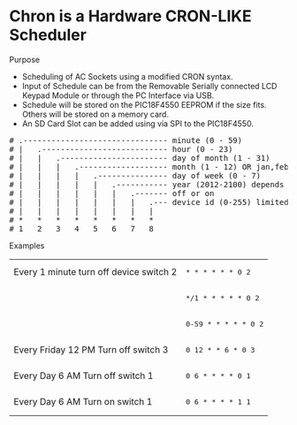 Chron is a Hardware CRON-LIKE Scheduler
================================
Purpose  
* Scheduling of AC Sockets using a modified CRON syntax.
* Input of Schedule can be from the Removable Serially connected LCD Keypad Module or through the PC Interface via USB.
* Schedule will be stored on the PIC18F4550 EEPROM if the size fits. Others will be stored on a memory card.
* An SD Card Slot can be added using via SPI to the PIC18F4550.

<pre>
# .------------------------------- minute (0 - 59)
# |   .--------------------------- hour (0 - 23)
# |   |   .----------------------- day of month (1 - 31)
# |   |   |   .------------------- month (1 - 12) OR jan,feb,mar,apr ...
# |   |   |   |   .--------------- day of week (0 - 7)
# |   |   |   |   |   .----------- year (2012-2100) depends on the integrated real time clock ic
# |   |   |   |   |   |   .------- off or on 
# |   |   |   |   |   |   |   .--- device id (0-255) limited by the available pins per scheduler 
# |   |   |   |   |   |   |   |
# *   *   *   *   *   *   *   *
# 1   2   3   4   5   6   7   8
</pre>

Examples
<table>
  <tr>
    <td>Every 1 minute turn off device switch 2</td>
    <td><pre>* * * * * * 0 2</pre></td>
  </tr>
  <tr>
    <td>&nbsp;</td>
    <td><pre>*/1 * * * * * 0 2</pre></td>
  </tr>
  <tr>
    <td>&nbsp;</td>
    <td><pre>0-59 * * * * * 0 2</pre></td>
  </tr>
  <tr>
    <td>Every Friday 12 PM Turn off switch 3</td>
    <td><pre>0 12 * * 6 * 0 3</pre></td>
  </tr>
  <tr>
    <td>Every Day 6 AM Turn off switch 1</td>
    <td><pre>0 6 * * * * 0 1</pre></td>
  </tr>
  <tr>
    <td>Every Day 6 AM Turn on switch 1</td>
    <td><pre>0 6 * * * * 1 1</pre></td>
  </tr>
</table>
